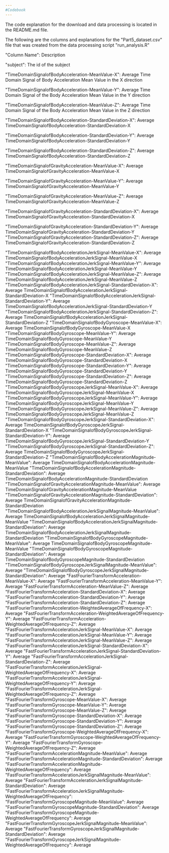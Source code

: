 ```yaml
---
#Codebook
---
```


The code explanation for the download and data processing is located in the README.md file. 

The following are the columns and explanations for the "Part5\_dataset.csv" file that was created from the data processing script "run_analysis.R"

"Column Name": Description

"subject": The id of the subject

"TimeDomainSignalofBodyAcceleration-MeanValue-X": Average Time Domain Signal of Body Acceleration Mean Value in the X direction

"TimeDomainSignalofBodyAcceleration-MeanValue-Y": Average Time Domain Signal of the Body Acceleration Mean Value in the Y direction

"TimeDomainSignalofBodyAcceleration-MeanValue-Z": Average Time Domain Signal of the Body Acceleration Mean Value in the Z direction

"TimeDomainSignalofBodyAcceleration-StandardDeviation-X": Average TimeDomainSignalofBodyAcceleration-StandardDeviation-X

"TimeDomainSignalofBodyAcceleration-StandardDeviation-Y": Average TimeDomainSignalofBodyAcceleration-StandardDeviation-Y

"TimeDomainSignalofBodyAcceleration-StandardDeviation-Z": Average TimeDomainSignalofBodyAcceleration-StandardDeviation-Z

"TimeDomainSignalofGravityAcceleration-MeanValue-X": Average TimeDomainSignalofGravityAcceleration-MeanValue-X

"TimeDomainSignalofGravityAcceleration-MeanValue-Y": Average TimeDomainSignalofGravityAcceleration-MeanValue-Y

"TimeDomainSignalofGravityAcceleration-MeanValue-Z": Average TimeDomainSignalofGravityAcceleration-MeanValue-Z

"TimeDomainSignalofGravityAcceleration-StandardDeviation-X": Average TimeDomainSignalofGravityAcceleration-StandardDeviation-X

"TimeDomainSignalofGravityAcceleration-StandardDeviation-Y": Average TimeDomainSignalofGravityAcceleration-StandardDeviation-Y
"TimeDomainSignalofGravityAcceleration-StandardDeviation-Z": Average TimeDomainSignalofGravityAcceleration-StandardDeviation-Z

"TimeDomainSignalofBodyAccelerationJerkSignal-MeanValue-X": Average TimeDomainSignalofBodyAccelerationJerkSignal-MeanValue-X
"TimeDomainSignalofBodyAccelerationJerkSignal-MeanValue-Y": Average TimeDomainSignalofBodyAccelerationJerkSignal-MeanValue-Y
"TimeDomainSignalofBodyAccelerationJerkSignal-MeanValue-Z": Average TimeDomainSignalofBodyAccelerationJerkSignal-MeanValue-Z
"TimeDomainSignalofBodyAccelerationJerkSignal-StandardDeviation-X": Average TimeDomainSignalofBodyAccelerationJerkSignal-StandardDeviation-X
"TimeDomainSignalofBodyAccelerationJerkSignal-StandardDeviation-Y": Average TimeDomainSignalofBodyAccelerationJerkSignal-StandardDeviation-Y
"TimeDomainSignalofBodyAccelerationJerkSignal-StandardDeviation-Z": Average TimeDomainSignalofBodyAccelerationJerkSignal-StandardDeviation-Z
"TimeDomainSignalofBodyGyroscope-MeanValue-X": Average TimeDomainSignalofBodyGyroscope-MeanValue-X
"TimeDomainSignalofBodyGyroscope-MeanValue-Y": Average TimeDomainSignalofBodyGyroscope-MeanValue-Y
"TimeDomainSignalofBodyGyroscope-MeanValue-Z": Average TimeDomainSignalofBodyGyroscope-MeanValue-Z
"TimeDomainSignalofBodyGyroscope-StandardDeviation-X": Average TimeDomainSignalofBodyGyroscope-StandardDeviation-X
"TimeDomainSignalofBodyGyroscope-StandardDeviation-Y": Average TimeDomainSignalofBodyGyroscope-StandardDeviation-Y
"TimeDomainSignalofBodyGyroscope-StandardDeviation-Z": Average TimeDomainSignalofBodyGyroscope-StandardDeviation-Z
"TimeDomainSignalofBodyGyroscopeJerkSignal-MeanValue-X": Average TimeDomainSignalofBodyGyroscopeJerkSignal-MeanValue-X
"TimeDomainSignalofBodyGyroscopeJerkSignal-MeanValue-Y": Average TimeDomainSignalofBodyGyroscopeJerkSignal-MeanValue-Y
"TimeDomainSignalofBodyGyroscopeJerkSignal-MeanValue-Z": Average TimeDomainSignalofBodyGyroscopeJerkSignal-MeanValue-Z
"TimeDomainSignalofBodyGyroscopeJerkSignal-StandardDeviation-X": Average TimeDomainSignalofBodyGyroscopeJerkSignal-StandardDeviation-X
"TimeDomainSignalofBodyGyroscopeJerkSignal-StandardDeviation-Y": Average TimeDomainSignalofBodyGyroscopeJerkSignal-StandardDeviation-Y
"TimeDomainSignalofBodyGyroscopeJerkSignal-StandardDeviation-Z": Average TimeDomainSignalofBodyGyroscopeJerkSignal-StandardDeviation-Z
"TimeDomainSignalofBodyAccelerationMagnitude-MeanValue": Average TimeDomainSignalofBodyAccelerationMagnitude-MeanValue
"TimeDomainSignalofBodyAccelerationMagnitude-StandardDeviation": Average TimeDomainSignalofBodyAccelerationMagnitude-StandardDeviation
"TimeDomainSignalofGravityAccelerationMagnitude-MeanValue": Average TimeDomainSignalofGravityAccelerationMagnitude-MeanValue
"TimeDomainSignalofGravityAccelerationMagnitude-StandardDeviation": Average TimeDomainSignalofGravityAccelerationMagnitude-StandardDeviation
"TimeDomainSignalofBodyAccelerationJerkSignalMagnitude-MeanValue": Average TimeDomainSignalofBodyAccelerationJerkSignalMagnitude-MeanValue
"TimeDomainSignalofBodyAccelerationJerkSignalMagnitude-StandardDeviation": Average TimeDomainSignalofBodyAccelerationJerkSignalMagnitude-StandardDeviation
"TimeDomainSignalofBodyGyroscopeMagnitude-MeanValue": Average TimeDomainSignalofBodyGyroscopeMagnitude-MeanValue
"TimeDomainSignalofBodyGyroscopeMagnitude-StandardDeviation": Average TimeDomainSignalofBodyGyroscopeMagnitude-StandardDeviation
"TimeDomainSignalofBodyGyroscopeJerkSignalMagnitude-MeanValue": Average 
"TimeDomainSignalofBodyGyroscopeJerkSignalMagnitude-StandardDeviation": Average 
"FastFourierTransformAcceleration-MeanValue-X": Average 
"FastFourierTransformAcceleration-MeanValue-Y": Average 
"FastFourierTransformAcceleration-MeanValue-Z": Average 
"FastFourierTransformAcceleration-StandardDeviation-X": Average 
"FastFourierTransformAcceleration-StandardDeviation-Y": Average 
"FastFourierTransformAcceleration-StandardDeviation-Z": Average 
"FastFourierTransformAcceleration-WeightedAverageOfFrequency-X": Average 
"FastFourierTransformAcceleration-WeightedAverageOfFrequency-Y": Average 
"FastFourierTransformAcceleration-WeightedAverageOfFrequency-Z": Average 
"FastFourierTransformAccelerationJerkSignal-MeanValue-X": Average 
"FastFourierTransformAccelerationJerkSignal-MeanValue-Y": Average 
"FastFourierTransformAccelerationJerkSignal-MeanValue-Z": Average 
"FastFourierTransformAccelerationJerkSignal-StandardDeviation-X": Average 
"FastFourierTransformAccelerationJerkSignal-StandardDeviation-Y": Average 
"FastFourierTransformAccelerationJerkSignal-StandardDeviation-Z": Average 
"FastFourierTransformAccelerationJerkSignal-WeightedAverageOfFrequency-X": Average 
"FastFourierTransformAccelerationJerkSignal-WeightedAverageOfFrequency-Y": Average 
"FastFourierTransformAccelerationJerkSignal-WeightedAverageOfFrequency-Z": Average 
"FastFourierTransformGyroscope-MeanValue-X": Average 
"FastFourierTransformGyroscope-MeanValue-Y": Average 
"FastFourierTransformGyroscope-MeanValue-Z": Average 
"FastFourierTransformGyroscope-StandardDeviation-X": Average 
"FastFourierTransformGyroscope-StandardDeviation-Y": Average 
"FastFourierTransformGyroscope-StandardDeviation-Z": Average 
"FastFourierTransformGyroscope-WeightedAverageOfFrequency-X": Average 
"FastFourierTransformGyroscope-WeightedAverageOfFrequency-Y": Average 
"FastFourierTransformGyroscope-WeightedAverageOfFrequency-Z": Average 
"FastFourierTransformAccelerationMagnitude-MeanValue": Average 
"FastFourierTransformAccelerationMagnitude-StandardDeviation": Average 
"FastFourierTransformAccelerationMagnitude-WeightedAverageOfFrequency": Average 
"FastFourierTransformAccelerationJerkSignalMagnitude-MeanValue": Average 
"FastFourierTransformAccelerationJerkSignalMagnitude-StandardDeviation": Average 
"FastFourierTransformAccelerationJerkSignalMagnitude-WeightedAverageOfFrequency":
"FastFourierTransformGyroscopeMagnitude-MeanValue": Average 
"FastFourierTransformGyroscopeMagnitude-StandardDeviation": Average 
"FastFourierTransformGyroscopeMagnitude-WeightedAverageOfFrequency": Average 
"FastFourierTransformGyroscopeJerkSignalMagnitude-MeanValue": Average 
"FastFourierTransformGyroscopeJerkSignalMagnitude-StandardDeviation": Average 
"FastFourierTransformGyroscopeJerkSignalMagnitude-WeightedAverageOfFrequency": Average 
